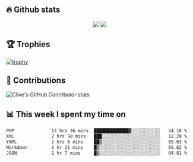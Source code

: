## &#128293; Github stats

<!-- GitHub Readme Streak Stats - https://github.com/DenverCoder1/github-readme-streak-stats -->
<p align="center">

<picture>
  <source 
    srcset="https://github-readme-stats.vercel.app/api?username=clivewalkden&count_private=true&show_icons=true&theme=darcula"
    media="(prefers-color-scheme: dark)"
  />
  <source
    srcset="https://github-readme-stats.vercel.app/api?username=clivewalkden&count_private=true&show_icons=true&theme=calm"
    media="(prefers-color-scheme: light), (prefers-color-scheme: no-preference)"
  />
  <img src="https://github-readme-stats.vercel.app/api?username=clivewalkden&count_private=true&show_icons=true&theme=darcula" />
</picture>

<a href="https://git.io/streak-stats" target="_blank">
  <img src="http://github-readme-streak-stats.herokuapp.com?user=clivewalkden&theme=darcula&date_format=j%20M%5B%20Y%5D" />
</a>

</p>

## &#127942; Trophies
[![trophy](https://github-profile-trophy.vercel.app/?username=clivewalkden&theme=onedark)](https://github.com/clivewalkden/github-profile-trophy)

## &#129309; Contributions
![Clive's GitHub Contributor stats](https://github-contributor-stats.vercel.app/api?username=clivewalkden)

## &#128202; This week I spent my time on
<!--START_SECTION:waka-->

```txt
PHP              12 hrs 36 mins  █████████████▓░░░░░░░░░░░   54.18 %
XML              2 hrs 50 mins   ███░░░░░░░░░░░░░░░░░░░░░░   12.20 %
YAML             2 hrs 6 mins    ██▒░░░░░░░░░░░░░░░░░░░░░░   09.03 %
Markdown         1 hr 21 mins    █▒░░░░░░░░░░░░░░░░░░░░░░░   05.82 %
JSON             1 hr 7 mins     █▒░░░░░░░░░░░░░░░░░░░░░░░   04.81 %
```

<!--END_SECTION:waka-->
